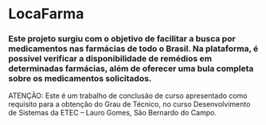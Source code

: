# LocaFarma

### Este projeto surgiu com o objetivo de facilitar a busca por medicamentos nas farmácias de todo o Brasil. Na plataforma, é possível verificar a disponibilidade de remédios em determinadas farmácias, além de oferecer uma bula completa sobre os medicamentos solicitados.

ATENÇÃO: Este é um trabalho de conclusão de curso apresentado como requisito para a obtenção do Grau de Técnico, no curso Desenvolvimento de Sistemas da ETEC – Lauro Gomes, São Bernardo do Campo. 

